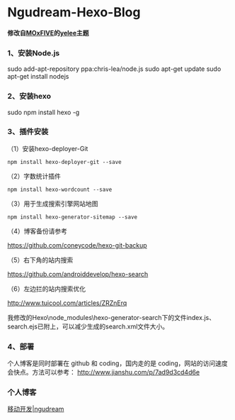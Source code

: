 # Ngudream-Hexo-Blog

**修改自[MOxFIVE](http://moxfive.xyz/)的[yelee](https://github.com/MOxFIVE/hexo-theme-yelee)主题**

### 1、安装Node.js
sudo add-apt-repository ppa:chris-lea/node.js
sudo apt-get update
sudo apt-get install nodejs

### 2、安装hexo
sudo npm install hexo -g

### 3、插件安装
（1）安装hexo-deployer-Git

	npm install hexo-deployer-git --save

（2）字数统计插件
	
	npm install hexo-wordcount --save

（3）用于生成搜索引擎网站地图

	npm install hexo-generator-sitemap --save

（4）博客备份请参考

https://github.com/coneycode/hexo-git-backup

（5）右下角的站内搜索

https://github.com/androiddevelop/hexo-search

（6）左边拦的站内搜索优化

http://www.tuicool.com/articles/ZRZnErq

我修改的Hexo\node_modules\hexo-generator-search下的文件index.js、search.ejs已附上，可以减少生成的search.xml文件大小。

### 4、部署
个人博客是同时部署在 github 和 coding，国内走的是 coding，网站的访问速度会快点。方法可以参考：
http://www.jianshu.com/p/7ad9d3cd4d6e

### 个人博客

[移动开发|ngudream](http://ngudream.com)